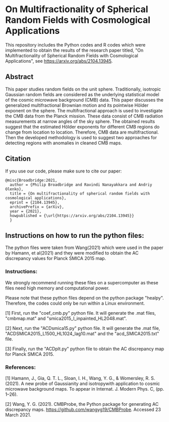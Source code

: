 # On Multifractionality of Spherical Random Fields with Cosmological Applications

This repository includes the Python codes and R codes which were implemented to obtain the results of the research paper titled, "On Multifractionality of Spherical Random Fields with Cosmological Applications", see https://arxiv.org/abs/2104.13945.

## Abstract
This paper studies random fields on the unit sphere. Traditionally, isotropic Gaussian random fields are considered as the underlying statistical model of the cosmic microwave background (CMB) data. This paper discusses the generalized multifractional Brownian motion and its pointwise Hölder exponent on the sphere. The multifractional approach is used to investigate the CMB data from the Planck mission. These data consist of CMB radiation measurements at narrow angles of the sky sphere. The obtained results suggest that
the estimated Hölder exponents for different CMB regions do change from location to location. Therefore, CMB data are multifractional. Then the developed methodology is used to suggest two approaches for detecting regions with anomalies in cleaned CMB maps.

## Citation 
If you use our code, please make sure to cite our paper:
```
@misc{Broadbridge:2021,
  author = {Philip Broadbridge and Ravindi Nanayakkara and Andriy Olenko},
  title = {On multifractionality of spherical random fields with cosmological applications},
  eprint = {2104.13945},
  archivePrefix = {arXiv},
  year = {2021},
  howpublished = {\url{https://arxiv.org/abs/2104.13945}}
  }
```
## Instructions on how to run the python files:
The python files were taken from Wang(2021) which were used in the paper by Hamann, et al(2021) and they were modified to obtain the AC discrepancy values for Planck SMICA 2015 map.

### Instructions:

We strongly recommend running these files on a supercomputer as these files need high memory and computational power.

Please note that these python files depend on the python package "healpy". Therefore, the codes could only be run within a Linux environment. 

[1] First, run the "coef_cmb.py" python file. It will generate the .mat files, "cmbmap.mat" and "smica2015_I_inpainted_HL2048.mat".

[2] Next, run the "ACDsmica15.py" python file. It will generate the .mat file, "ACDSMICA2015_L1500_HL1024_lag10.mat" and the 
    "acd_SMICA2015.txt" file.

[3] Finally, run the "ACDplt.py" python file to obtain the AC discrepancy map for Planck SMICA 2015.


### References:

[1] Hamann, J., Gia, Q. T. L., Sloan, I. H., Wang, Y. G., & Womersley, R. S. (2021).
     A new probe of Gaussianity and isotropywith application to cosmic microwave background maps.
     To appear in Internat. J. Modern Phys. C, (pp. 1–26).

[2] Wang, Y. G. (2021). CMBProbe, the Python package for generating AC discrepancy maps.
     https://github.com/wangyg19/CMBProbe. Accessed 23 March 2021.
